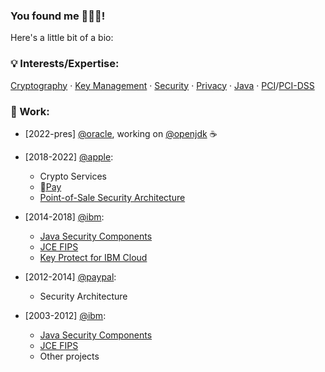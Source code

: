 ### You found me 👨🏻‍💻!
Here's a little bit of a bio: 
<br/>

### 💡 Interests/Expertise:
[Cryptography](https://github.com/topics/cryptography) &middot; [Key Management](https://github.com/topics/key-management) &middot; [Security](https://github.com/topics/security) &middot; [Privacy](https://github.com/topics/privacy) &middot; [Java](https://github.com/topics/java) &middot; [PCI](https://github.com/topics/pci)/[PCI-DSS](https://github.com/topics/pci-dss) 
<br/>

### 🏢 Work:

  - [2022-pres] [@oracle](https://github.com/oracle), working on [@openjdk](https://github.com/openjdk) ☕️

- [2018-2022] [@apple](https://github.com/apple):
  - Crypto Services 
  - [Pay](https://www.apple.com/apple-pay/)
  - [Point-of-Sale Security Architecture](https://www.apple.com/retail/)
- [2014-2018] [@ibm](https://github.com/IBM):
  - [Java Security Components](https://www.ibm.com/docs/en/sdk-java-technology/8?topic=security-guide)
  - [JCE FIPS](https://www.ibm.com/docs/en/sdk-java-technology/8?topic=guide-ibmjcefips-provider)
  - [Key Protect for IBM Cloud](https://www.ibm.com/cloud/key-protect)
- [2012-2014] [@paypal](https://github.com/paypal):
  - Security Architecture
- [2003-2012] [@ibm](https://github.com/IBM):
  - [Java Security Components](https://www.ibm.com/docs/en/sdk-java-technology/8?topic=security-guide)
  - [JCE FIPS](https://www.ibm.com/docs/en/sdk-java-technology/8?topic=guide-ibmjcefips-provider)
  - Other projects
